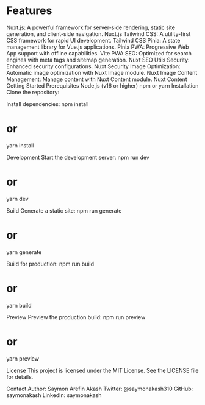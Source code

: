 # Features
Nuxt.js: A powerful framework for server-side rendering, static site generation, and client-side navigation. Nuxt.js
Tailwind CSS: A utility-first CSS framework for rapid UI development. Tailwind CSS
Pinia: A state management library for Vue.js applications. Pinia
PWA: Progressive Web App support with offline capabilities. Vite PWA
SEO: Optimized for search engines with meta tags and sitemap generation. Nuxt SEO Utils
Security: Enhanced security configurations. Nuxt Security
Image Optimization: Automatic image optimization with Nuxt Image module. Nuxt Image
Content Management: Manage content with Nuxt Content module. Nuxt Content
Getting Started
Prerequisites
Node.js (v16 or higher)
npm or yarn
Installation
Clone the repository:

Install dependencies:
npm install
# or
yarn install

Development
Start the development server:
npm run dev
# or
yarn dev

Build
Generate a static site:
npm run generate
# or
yarn generate

Build for production:
npm run build
# or
yarn build

Preview
Preview the production build:
npm run preview
# or
yarn preview

License
This project is licensed under the MIT License. See the LICENSE file for details.

Contact
Author: Saymon Arefin Akash
Twitter: @saymonakash310
GitHub: saymonakash
LinkedIn: saymonakash
